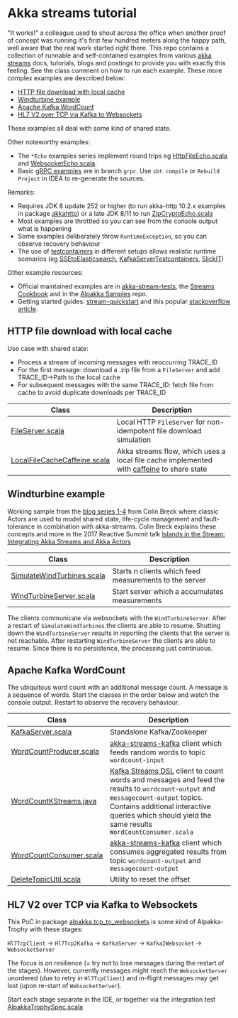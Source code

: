 # Akka streams tutorial #

"It works!" a colleague used to shout across the office when another proof of concept was running it's first few hundred meters along the happy path, well aware that the real work started right there.
This repo contains a collection of runnable and self-contained examples from various [akka streams](https://doc.akka.io/docs/akka/current/stream/index.html) docs, tutorials, blogs and postings to provide you with exactly this feeling.
See the class comment on how to run each example. These more complex examples are described below:
* [HTTP file download with local cache](#HTTP-file-download-with-local-cache)
* [Windturbine example](#Windturbine-example) 
* [Apache Kafka WordCount](#Apache-Kafka-WordCount)
* [HL7 V2 over TCP via Kafka to Websockets](#HL7-V2-over-TCP-via-Kafka-to-Websockets)

These examples all deal with some kind of shared state.

Other noteworthy examples:
* The `*Echo` examples series implement round trips eg [HttpFileEcho.scala](src/main/scala/akkahttp/HttpFileEcho.scala) and [WebsocketEcho.scala](src/main/scala/akkahttp/WebsocketEcho.scala).
* Basic [gRPC examples](https://github.com/pbernet/akka_streams_tutorial/tree/grpc/src/main/scala/akka/grpc/echo) are in branch `grpc`. Use `sbt compile` or `Rebuild Project` in IDEA to re-generate the sources. 

Remarks:
* Requires JDK 8 update 252 or higher (to run akka-http 10.2.x examples in package [akkahttp](src/main/scala/akkahttp)) or a late JDK 8/11 to run [ZipCryptoEcho.scala](src/main/scala/alpakka/file/ZipCryptoEcho.scala)
* Most examples are throttled so you can see from the console output what is happening
* Some examples deliberately throw `RuntimeException`, so you can observe recovery behaviour
* The use of [testcontainers](https://www.testcontainers.org) in different setups allows realistic runtime scenarios (eg [SSEtoElasticsearch](src/main/scala/alpakka/sse_to_elasticsearch/SSEtoElasticsearch.scala), [KafkaServerTestcontainers](src/main/scala/alpakka/env/KafkaServerTestcontainers.scala), [SlickIT](src/test/scala/alpakka/slick/SlickIT.java))

Other example resources:
* Official maintained examples are in [akka-stream-tests](https://github.com/akka/akka/tree/master/akka-stream-tests/src/test/scala/akka/stream/scaladsl), the [Streams Cookbook](https://doc.akka.io/docs/akka/current/stream/stream-cookbook.html?language=scala) and in the [Alpakka Samples](https://github.com/akka/alpakka-samples) repo.
* Getting started guides: [stream-quickstart](https://doc.akka.io/docs/akka/current/stream/stream-quickstart.html) and this popular [stackoverflow article](https://stackoverflow.com/questions/35120082/how-to-get-started-with-akka-streams).

## HTTP file download with local cache ##
Use case with shared state:
  * Process a stream of incoming messages with reoccurring TRACE_ID
  * For the first message: download a .zip file from a `FileServer` and add TRACE_ID&rarr;Path to the local cache
  * For subsequent messages with the same TRACE_ID: fetch file from cache to avoid duplicate downloads per TRACE_ID

| Class                     | Description     |
| -------------------       |-----------------|
| [FileServer.scala](src/main/scala/alpakka/env/FileServer.scala)|Local HTTP `FileServer` for non-idempotent file download simulation|
| [LocalFileCacheCaffeine.scala](src/main/scala/sample/stream_shared_state/LocalFileCacheCaffeine.scala)|Akka streams flow, which uses a local file cache implemented with [caffeine](https://github.com/ben-manes/caffeine "") to share state|


## Windturbine example ##
Working sample from the [blog series 1-4](http://blog.colinbreck.com/integrating-akka-streams-and-akka-actors-part-iv/ "Blog 4")
 from Colin Breck where classic Actors are used to model shared state, life-cycle management and fault-tolerance in combination with akka-streams.
 Colin Breck explains these concepts and more in the 2017 Reactive Summit talk [
Islands in the Stream: Integrating Akka Streams and Akka Actors
](https://www.youtube.com/watch?v=qaiwalDyayA&list=PLKKQHTLcxDVayICsjpaPeno6aAPMCCZIz&index=4)

| Class                     | Description     |
| -------------------       |-----------------|
| [SimulateWindTurbines.scala](src/main/scala/sample/stream_actor/SimulateWindTurbines.scala)| Starts n clients which feed measurements to the server|
| [WindTurbineServer.scala](src/main/scala/sample/stream_actor/WindTurbineServer.scala)| Start server which a accumulates measurements|

 The clients communicate via websockets with the `WindTurbineServer`. After a restart of `SimulateWindTurbines` the clients are able to resume. 
 Shutting down the `WindTurbineServer` results in reporting the clients that the server is not reachable.
 After restarting `WindTurbineServer` the clients are able to resume. Since there is no persistence, the processing just continuous.


## Apache Kafka WordCount ##
The ubiquitous word count with an additional message count. A message is a sequence of words.
Start the classes in the order below and watch the console output. Restart to observe the recovery behaviour.

| Class               | Description      |
| ------------------- |-----------------|
| [KafkaServer.scala](src/main/scala/alpakka/env/KafkaServer.scala)| Standalone Kafka/Zookeeper| 
| [WordCountProducer.scala](src/main/scala/alpakka/kafka/WordCountProducer.scala)| [akka-streams-kafka](https://doc.akka.io/docs/akka-stream-kafka/current/home.html "Doc") client which feeds random words to topic `wordcount-input`|
| [WordCountKStreams.java](src/main/scala/alpakka/kafka/WordCountKStreams.java)| [Kafka Streams DSL](https://kafka.apache.org/documentation/streams "Doc") client to count words and messages and feed the results to `wordcount-output` and `messagecount-output` topics. Contains additional interactive queries which should yield the same results `WordCountConsumer.scala`|
| [WordCountConsumer.scala](src/main/scala/alpakka/kafka/WordCountConsumer.scala)| [akka-streams-kafka](https://doc.akka.io/docs/akka-stream-kafka/current/home.html "Doc") client which consumes aggregated results from topic `wordcount-output` and `messagecount-output`|
| [DeleteTopicUtil.scala](src/main/scala/alpakka/kafka/DeleteTopicUtil.scala)| Utility to reset the offset|

## HL7 V2 over TCP via Kafka to Websockets ##
This PoC in package [alpakka.tcp_to_websockets](src/main/scala/alpakka/tcp_to_websockets) is some kind of Alpakka-Trophy with these stages:

`Hl7TcpClient` &rarr; `Hl7Tcp2Kafka` &rarr; `KafkaServer` &rarr; `Kafka2Websocket` &rarr; `WebsocketServer`

The focus is on resilience (= try not to lose messages during the restart of the stages). However, currently messages might reach the `WebsocketServer` unordered (due to retry in  `Hl7TcpClient`) and in-flight messages may get lost (upon re-start of `WebsocketServer`).

Start each stage separate in the IDE, or together via the integration test [AlpakkaTrophySpec.scala](src/test/scala/alpakka/tcp_to_websockets/AlpakkaTrophySpec.scala)
